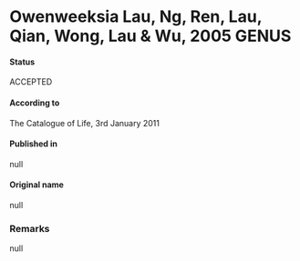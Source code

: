 # Owenweeksia Lau, Ng, Ren, Lau, Qian, Wong, Lau & Wu, 2005 GENUS

#### Status
ACCEPTED

#### According to
The Catalogue of Life, 3rd January 2011

#### Published in
null

#### Original name
null

### Remarks
null